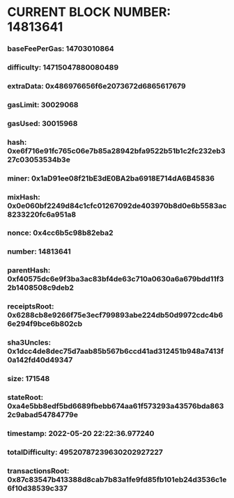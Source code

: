 # CURRENT BLOCK NUMBER: 14813641

### baseFeePerGas: 14703010864
### difficulty: 14715047880080489
### extraData: 0x486976656f6e2073672d6865617679
### gasLimit: 30029068
### gasUsed: 30015968
### hash: 0xe6f716e91fc765c06e7b85a28942bfa9522b51b1c2fc232eb327c03053534b3e
### miner: 0x1aD91ee08f21bE3dE0BA2ba6918E714dA6B45836
### mixHash: 0x0e060bf2249d84c1cfc01267092de403970b8d0e6b5583ac8233220fc6a951a8
### nonce: 0x4cc6b5c98b82eba2
### number: 14813641
### parentHash: 0xf40575dc6e9f3ba3ac83bf4de63c710a0630a6a679bdd11f32b1408508c9deb2
### receiptsRoot: 0x6288cb8e9266f75e3ecf799893abe224db50d9972cdc4b66e294f9bce6b802cb
### sha3Uncles: 0x1dcc4de8dec75d7aab85b567b6ccd41ad312451b948a7413f0a142fd40d49347
### size: 171548
### stateRoot: 0xa4e5bb8edf5bd6689fbebb674aa61f573293a43576bda8632c9abad54784779e
### timestamp: 2022-05-20 22:22:36.977240
### totalDifficulty: 49520787239630202927227
### transactionsRoot: 0x87c83547b413388d8cab7b83a1fe9fd85fb101eb24d3536c1e6f10d38539c337
